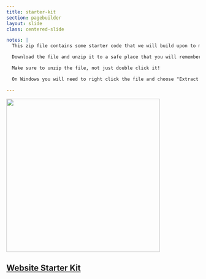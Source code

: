 ```yaml
---
title: starter-kit
section: pagebuilder
layout: slide
class: centered-slide

notes: |
  This zip file contains some starter code that we will build upon to make our own sites.

  Download the file and unzip it to a safe place that you will remember, such as your home drive or a USB stick.

  Make sure to unzip the file, not just double click it!

  On Windows you will need to right click the file and choose "Extract All".

---
```



<a href="/Building-the-Web/zip/Website-Starter-Kit.zip" target="_blank">

<img src="/Building-the-Web/images/download-files.svg" width="400">

## Website Starter Kit

</a>
